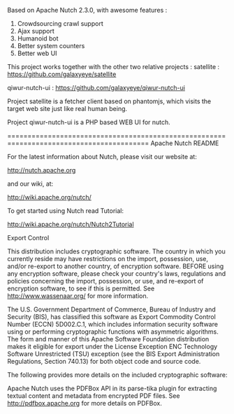 Based on Apache Nutch 2.3.0, with awesome features : 


1. Crowdsourcing crawl support
2. Ajax support
3. Humanoid bot
4. Better system counters
5. Better web UI


This project works together with the other two relative projects : 
satellite : https://github.com/galaxyeye/satellite

qiwur-nutch-ui : https://github.com/galaxyeye/qiwur-nutch-ui

Project satellite is a fetcher client based on phantomjs, which visits
the target web site just like real human being.

Project qiwur-nutch-ui is a PHP based WEB UI for nutch.




=========================================================================================
Apache Nutch README

For the latest information about Nutch, please visit our website at:

   http://nutch.apache.org

and our wiki, at:

   http://wiki.apache.org/nutch/

To get started using Nutch read Tutorial:

   http://wiki.apache.org/nutch/Nutch2Tutorial
   
Export Control

This distribution includes cryptographic software.  The country in which you 
currently reside may have restrictions on the import, possession, use, and/or 
re-export to another country, of encryption software.  BEFORE using any encryption 
software, please check your country's laws, regulations and policies concerning the
import, possession, or use, and re-export of encryption software, to see if this is 
permitted.  See <http://www.wassenaar.org/> for more information. 

The U.S. Government Department of Commerce, Bureau of Industry and Security (BIS), has 
classified this software as Export Commodity Control Number (ECCN) 5D002.C.1, which 
includes information security software using or performing cryptographic functions with 
asymmetric algorithms.  The form and manner of this Apache Software Foundation 
distribution makes it eligible for export under the License Exception ENC Technology 
Software Unrestricted (TSU) exception (see the BIS Export Administration Regulations, 
Section 740.13) for both object code and source code.

The following provides more details on the included cryptographic software:

Apache Nutch uses the PDFBox API in its parse-tika plugin for extracting textual content 
and metadata from encrypted PDF files. See http://pdfbox.apache.org for more 
details on PDFBox.

